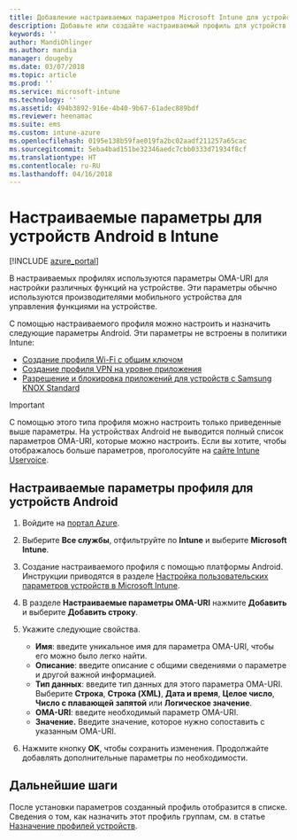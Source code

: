 ```yaml
---
title: Добавление настраиваемых параметров Microsoft Intune для устройств Android — Azure | Документы Майкрософт
description: Добавьте или создайте настраиваемый профиль для устройств Android, чтобы создать профиль Wi-Fi с предварительным ключом, создать профиль VPN на уровне приложения или разрешить или запретить приложения для устройств Samsung Knox Standard в Microsoft Intune
keywords: ''
author: MandiOhlinger
ms.author: mandia
manager: dougeby
ms.date: 03/07/2018
ms.topic: article
ms.prod: ''
ms.service: microsoft-intune
ms.technology: ''
ms.assetid: 494b3892-916e-4b40-9b67-61adec889bdf
ms.reviewer: heenamac
ms.suite: ems
ms.custom: intune-azure
ms.openlocfilehash: 0195e138b59fae019fa2bc02aadf211257a65cac
ms.sourcegitcommit: 5eba4bad151be32346aedc7cbb0333d71934f8cf
ms.translationtype: HT
ms.contentlocale: ru-RU
ms.lasthandoff: 04/16/2018
---
```

# <a name="custom-settings-for-android-devices---intune"></a>Настраиваемые параметры для устройств Android в Intune

[!INCLUDE [azure_portal](./includes/azure_portal.md)]

В настраиваемых профилях используются параметры OMA-URI для настройки различных функций на устройстве. Эти параметры обычно используются производителями мобильного устройства для управления функциями на устройстве.

С помощью настраиваемого профиля можно настроить и назначить следующие параметры Android. Эти параметры не встроены в политики Intune:

- [Создание профиля Wi-Fi с общим ключом](/intune/wi-fi-profile-shared-key)
- [Создание профиля VPN на уровне приложения](/intune/android-pulse-secure-per-app-vpn)
- [Разрешение и блокировка приложений для устройств с Samsung KNOX Standard](/intune/samsung-knox-apps-allow-block)

>[!IMPORTANT]
> С помощью этого типа профиля можно настроить только приведенные выше параметры. На устройствах Android не выводится полный список параметров OMA-URI, которые можно настроить. Если вы хотите, чтобы отображалось больше параметров, проголосуйте на [сайте Intune Uservoice](https://microsoftintune.uservoice.com/forums/291681-ideas).

## <a name="custom-profile-settings-for-android-devices"></a>Настраиваемые параметры профиля для устройств Android

1. Войдите на [портал Azure](https://portal.azure.com). 
2. Выберите **Все службы**, отфильтруйте по **Intune** и выберите **Microsoft Intune**.
3. Создание настраиваемого профиля с помощью платформы Android. Инструкции приводятся в разделе [Настройка пользовательских параметров устройств в Microsoft Intune](custom-settings-configure.md).
4. В разделе **Настраиваемые параметры OMA-URI** нажмите **Добавить** и выберите **Добавить строку**.
5. Укажите следующие свойства.

   - **Имя**: введите уникальное имя для параметра OMA-URI, чтобы его можно было легко найти.
   - **Описание**: введите описание с общими сведениями о параметре и другой важной информацией.
   - **Тип данных**: введите тип данных для этого параметра OMA-URI. Выберите **Строка**, **Строка (XML)**, **Дата и время**, **Целое число**, **Число с плавающей запятой** или **Логическое значение**.
   - **OMA-URI**: введите необходимый параметр OMA-URI.
   - **Значение.** Введите значение, которое нужно сопоставить с указанным OMA-URI.

6. Нажмите кнопку **OK**, чтобы сохранить изменения. Продолжайте добавлять дополнительные параметры по необходимости.

## <a name="next-steps"></a>Дальнейшие шаги

После установки параметров созданный профиль отобразится в списке. Сведения о том, как назначить этот профиль группам, см. в статье [Назначение профилей устройств](device-profile-assign.md).
